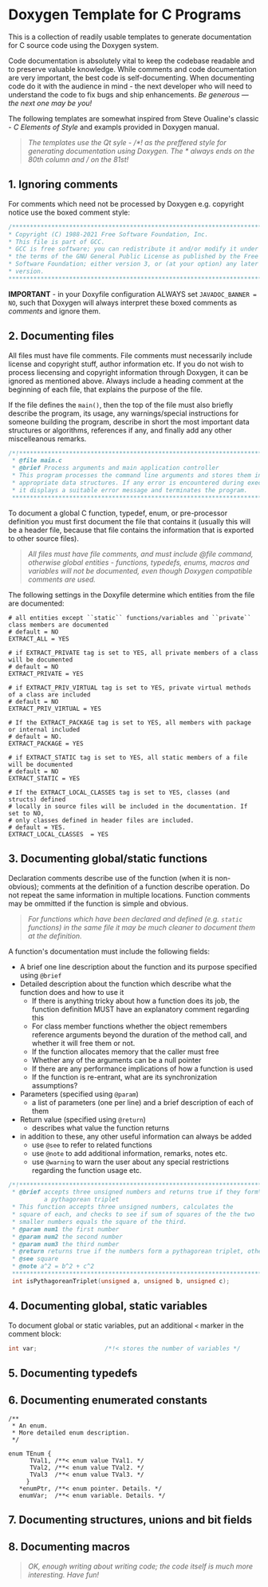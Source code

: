 # Doxygen Template for C Programs
This is a collection of readily usable templates to generate documentation for C source code using the Doxygen system.  

Code documentation is absolutely vital to keep the codebase readable and to preserve valuable knowledge. While comments and code documentation are very important, the best code is self-documenting. When documenting code do it with the audience in mind - the next developer who will need to understand the code to fix bugs and ship enhancements. *Be generous — the next one may be you!*  

The following templates are somewhat inspired from Steve Oualine's classic - *C Elements of Style* and exampls provided in Doxygen manual.

> *The templates use the Qt syle - /\*! as the preffered style for generating documentation using Doxygen. The \* always ends on the 80th column and \/ on the 81st!*

## 1. Ignoring comments

For comments which need not be processed by Doxygen e.g. copyright notice use the boxed comment style:

```C
/******************************************************************************
* Copyright (C) 1988-2021 Free Software Foundation, Inc.                      *
* This file is part of GCC.                                                   *
* GCC is free software; you can redistribute it and/or modify it under        *
* the terms of the GNU General Public License as published by the Free        *
* Software Foundation; either version 3, or (at your option) any later        *
* version.                                                                    *
*******************************************************************************/
```

**IMPORTANT** - in your Doxyfile configuration ALWAYS set ``JAVADOC_BANNER = NO``, such that Doxygen will always interpret these boxed comments as *comments* and ignore them.

## 2. Documenting files
All files must have file comments. File comments must necessarily include license and copyright stuff, author information etc. If you do not wish to process liecensing and copyright information through Doxygen, it can be ignored as mentioned above. Always include a heading comment at the beginning of each file, that explains the purpose of the file.  

If the file defines the ``main()``, then the top of the file must also briefly describe the program, its usage, any warnings/special instructions for someone building the program, describe in short the most important data structures or algorithms, references if any, and finally add any other miscelleanous remarks.  

```C
/*!****************************************************************************
 * @file main.c
 * @brief Process arguments and main application controller
 * This program processes the command line arguments and stores them in the
 * appropriate data structures. If any error is encountered during execution
 * it displays a suitable error message and terminates the program.
 *******************************************************************************/
 ```
To document a global C function, typedef, enum, or pre-processor definition you must first document the file that contains it (usually this will be a header file, because that file contains the information that is exported to other source files).
 
 > *All files must have file comments, and must include @file command, otherwise global entities - functions, typedefs, enums, macros and variables will not be documented, even though Doxygen compatible comments are used.*

The following settings in the Doxyfile determine which entities from the file are documented:

```Shell
# all entities except ``static`` functions/variables and ``private`` class members are documented
# default = NO
EXTRACT_ALL = YES      

# if EXTRACT_PRIVATE tag is set to YES, all private members of a class will be documented
# default = NO
EXTRACT_PRIVATE = YES   

# if EXTRACT_PRIV_VIRTUAL tag is set to YES, private virtual methods of a class are included
# default = NO
EXTRACT_PRIV_VIRTUAL = YES 

# If the EXTRACT_PACKAGE tag is set to YES, all members with package or internal included
# default = NO.
EXTRACT_PACKAGE = YES

# if EXTRACT_STATIC tag is set to YES, all static members of a file will be documented
# default = NO
EXTRACT_STATIC = YES   

# If the EXTRACT_LOCAL_CLASSES tag is set to YES, classes (and structs) defined
# locally in source files will be included in the documentation. If set to NO,
# only classes defined in header files are included.
# default = YES.
EXTRACT_LOCAL_CLASSES  = YES     
```

## 3. Documenting global/static functions
Declaration comments describe use of the function (when it is non-obvious); comments at the definition of a function describe operation. Do not repeat the same information in multiple locations. Function comments may be ommitted if the function is simple and obvious.

> *For functions which have been declared and defined (e.g. ``static`` functions) in the same file it may be much cleaner to document them at the definition.*

A function's documentation must include the following fields:
* A brief one line description about the function and its purpose specified using ``@brief``
* Detailed description about the function which describe what the function does and how to use it
    * If there is anything tricky about how a function does its job, the function definition MUST have an explanatory comment regarding this 
    * For class member functions whether the object remembers reference arguments beyond the duration of the method call, and whether it will free them or not.
    * If the function allocates memory that the caller must free
    * Whether any of the arguments can be a null pointer
    * If there are any performance implications of how a function is used
    * If the function is re-entrant, what are its synchronization assumptions?
* Parameters (specified using ``@param``)
    * a list of parameters (one per line) and a brief description of each of them
* Return value (specified using ``@return``)
    * describes what value the function returns
* in addition to these, any other useful information can always be added
    * use ``@see`` to refer to related functions
    * use ``@note`` to add additional information, remarks, notes etc.
    * use ``@warning`` to warn the user about any special restrictions regarding the function usage etc. 
 
```C
/*!****************************************************************************
 * @brief accepts three unsigned numbers and returns true if they form\
          a pythagorean triplet
 * This function accepts three unsigned numbers, calculates the
 * square of each, and checks to see if sum of squares of the the two 
 * smaller numbers equals the square of the third. 
 * @param num1 the first number
 * @param num2 the second number
 * @param num3 the third number
 * @return returns true if the numbers form a pythagorean triplet, otherwise returns false
 * @see square
 * @note a^2 = b^2 + c^2
 *******************************************************************************/
 int isPythagoreanTriplet(unsigned a, unsigned b, unsigned c);
```

## 4. Documenting global, static variables

To document global or static variables, put an additional ```<``` marker in the comment block:

```C
int var;                   /*!< stores the number of variables */
```

## 5. Documenting typedefs
## 6. Documenting enumerated constants
    /** 
     * An enum.
     * More detailed enum description.
     */
 
    enum TEnum { 
          TVal1, /**< enum value TVal1. */  
          TVal2, /**< enum value TVal2. */  
          TVal3  /**< enum value TVal3. */  
         } 
       *enumPtr, /**< enum pointer. Details. */
       enumVar;  /**< enum variable. Details. */
## 7. Documenting structures, unions and bit fields
## 8. Documenting macros

> *OK, enough writing about writing code; the code itself is much more interesting. Have fun!*
